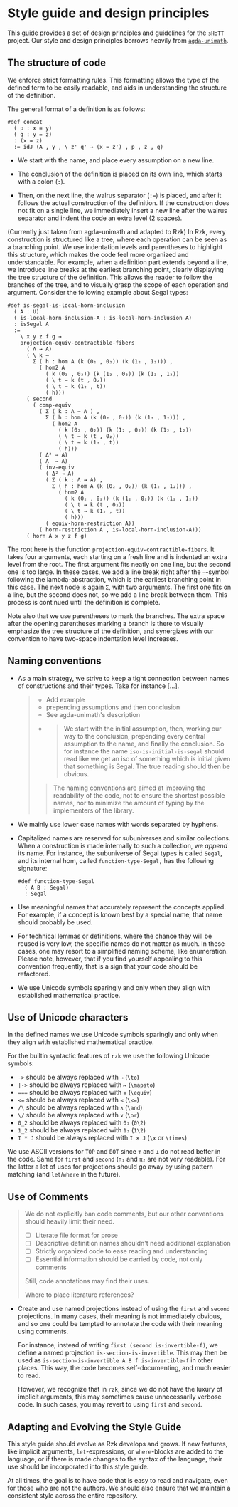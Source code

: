 # Style guide and design principles

This guide provides a set of design principles and guidelines for the `sHoTT`
project. Our style and design principles borrows heavily from
[`agda-unimath`](https://github.com/UniMath/agda-unimath).

## The structure of code

We enforce strict formatting rules. This formatting allows the type of the
defined term to be easily readable, and aids in understanding the structure of
the definition.

The general format of a definition is as follows:

```rzk
#def concat
  ( p : x = y)
  ( q : y = z)
  : (x = z)
  := idJ (A , y , \ z' q' → (x = z') , p , z , q)
```

- We start with the name, and place every assumption on a new line.

- The conclusion of the definition is placed on its own line, which starts with
  a colon (`:`).

- Then, on the next line, the walrus separator (`:=`) is placed, and after it
  follows the actual construction of the definition. If the construction does
  not fit on a single line, we immediately insert a new line after the walrus
  separator and indent the code an extra level (2 spaces).

(Currently just taken from agda-unimath and adapted to Rzk) In Rzk, every
construction is structured like a tree, where each operation can be seen as a
branching point. We use indentation levels and parentheses to highlight this
structure, which makes the code feel more organized and understandable. For
example, when a definition part extends beyond a line, we introduce line breaks
at the earliest branching point, clearly displaying the tree structure of the
definition. This allows the reader to follow the branches of the tree, and to
visually grasp the scope of each operation and argument. Consider the following
example about Segal types:

```rzk
#def is-segal-is-local-horn-inclusion
  ( A : U)
  ( is-local-horn-inclusion-A : is-local-horn-inclusion A)
  : isSegal A
  :=
    \ x y z f g →
    projection-equiv-contractible-fibers
      ( Λ → A)
      ( \ k →
        Σ ( h : hom A (k (0₂ , 0₂)) (k (1₂ , 1₂))) ,
          ( hom2 A
            ( k (0₂ , 0₂)) (k (1₂ , 0₂)) (k (1₂ , 1₂))
            ( \ t → k (t , 0₂))
            ( \ t → k (1₂ , t))
            ( h)))
      ( second
        ( comp-equiv
          ( Σ ( k : Λ → A ) ,
            Σ ( h : hom A (k (0₂ , 0₂)) (k (1₂ , 1₂))) ,
              ( hom2 A
                ( k (0₂ , 0₂)) (k (1₂ , 0₂)) (k (1₂ , 1₂))
                ( \ t → k (t , 0₂))
                ( \ t → k (1₂ , t))
                ( h)))
          ( Δ² → A)
          ( Λ  → A)
          ( inv-equiv
            ( Δ² → A)
            ( Σ ( k : Λ → A) ,
              Σ ( h : hom A (k (0₂ , 0₂)) (k (1₂ , 1₂))) ,
                ( hom2 A
                  ( k (0₂ , 0₂)) (k (1₂ , 0₂)) (k (1₂ , 1₂))
                  ( \ t → k (t , 0₂))
                  ( \ t → k (1₂ , t))
                  ( h)))
            ( equiv-horn-restriction A))
          ( horn-restriction A , is-local-horn-inclusion-A)))
      ( horn A x y z f g)
```

The root here is the function `projection-equiv-contractible-fibers`. It takes
four arguments, each starting on a fresh line and is indented an extra level
from the root. The first argument fits neatly on one line, but the second one is
too large. In these cases, we add a line break right after the `→`-symbol
following the lambda-abstraction, which is the earliest branching point in this
case. The next node is again `Σ`, with two arguments. The first one fits on a
line, but the second does not, so we add a line break between them. This process
is continued until the definition is complete.

Note also that we use parentheses to mark the branches. The extra space after
the opening parentheses marking a branch is there to visually emphasize the tree
structure of the definition, and synergizes with our convention to have
two-space indentation level increases.

## Naming conventions

- As a main strategy, we strive to keep a tight connection between names of
  constructions and their types. Take for instance [...].
  > - Add example
  > - prepending assumptions and then conclusion
  > - See agda-unimath's description
  > - > We start with the initial assumption, then, working our way to the
  >   > conclusion, prepending every central assumption to the name, and finally
  >   > the conclusion. So for instance the name `iso-is-initial-is-segal`
  >   > should read like we get an iso of something which is initial given that
  >   > something is Segal. The true reading should then be obvious.
  >
  > > The naming conventions are aimed at improving the readability of the code,
  > > not to ensure the shortest possible names, nor to minimize the amount of
  > > typing by the implementers of the library.
- We mainly use lower case names with words separated by hyphens.
- Capitalized names are reserved for subuniverses and similar collections. When
  a construction is made internally to such a collection, we _append_ its name.
  For instance, the subuniverse of Segal types is called `Segal`, and its
  internal hom, called `function-type-Segal,` has the following signature:

  ```rzk
  #def function-type-Segal
    ( A B : Segal)
    : Segal
  ```

- Use meaningful names that accurately represent the concepts applied. For
  example, if a concept is known best by a special name, that name should
  probably be used.

- For technical lemmas or definitions, where the chance they will be reused is
  very low, the specific names do not matter as much. In these cases, one may
  resort to a simplified naming scheme, like enumeration. Please note, however,
  that if you find yourself appealing to this convention frequently, that is a
  sign that your code should be refactored.

- We use Unicode symbols sparingly and only when they align with established
  mathematical practice.

## Use of Unicode characters

In the defined names we use Unicode symbols sparingly and only when they align
with established mathematical practice.

For the builtin syntactic features of `rzk` we use the following Unicode
symbols:

- `->` should be always replaced with `→` (`\to`)
- `|->` should be always replaced with `↦` (`\mapsto`)
- `===` should be always replaced with `≡` (`\equiv`)
- `<=` should be always replaced with `≤` (`\<=`)
- `/\` should be always replaced with `∧` (`\and`)
- `\/` should be always replaced with `∨` (`\or`)
- `0_2` should be always replaced with `0₂` (`0\2`)
- `1_2` should be always replaced with `1₂` (`1\2`)
- `I * J` should be always replaced with `I × J` (`\x` or `\times`)

We use ASCII versions for `TOP` and `BOT` since `⊤` and `⊥` do not read better
in the code. Same for `first` and `second` (`π₁` and `π₂` are not very
readable). For the latter a lot of uses for projections should go away by using
pattern matching (and `let`/`where` in the future).

## Use of Comments

> We do not explicitly ban code comments, but our other conventions should
> heavily limit their need.
>
> - [ ] Literate file format for prose
> - [ ] Descriptive definition names shouldn't need additional explanation
> - [ ] Strictly organized code to ease reading and understanding
> - [ ] Essential information should be carried by code, not only comments
>
> Still, code annotations may find their uses.
>
> Where to place literature references?

- Create and use named projections instead of using the `first` and `second`
  projections. In many cases, their meaning is not immediately obvious, and so
  one could be tempted to annotate the code with their meaning using comments.

  For instance, instead of writing `first (second is-invertible-f)`, we define a
  named projection `is-section-is-invertible`. This may then be used as
  `is-section-is-invertible A B f is-invertible-f` in other places. This way,
  the code becomes self-documenting, and much easier to read.

  However, we recognize that in `rzk`, since we do not have the luxury of
  implicit arguments, this may sometimes cause unnecessarily verbose code. In
  such cases, you may revert to using `first` and `second`.

## Adapting and Evolving the Style Guide

This style guide should evolve as Rzk develops and grows. If new features, like
implicit arguments, `let`-expressions, or `where`-blocks are added to the
language, or if there is made changes to the syntax of the language, their use
should be incorporated into this style guide.

At all times, the goal is to have code that is easy to read and navigate, even
for those who are not the authors. We should also ensure that we maintain a
consistent style across the entire repository.
